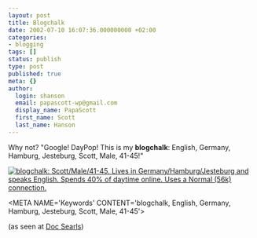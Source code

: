 ```yaml
---
layout: post
title: Blogchalk
date: 2002-07-10 16:07:36.000000000 +02:00
categories:
- blogging
tags: []
status: publish
type: post
published: true
meta: {}
author:
  login: shanson
  email: papascott-wp@gmail.com
  display_name: PapaScott
  first_name: Scott
  last_name: Hanson
---
```

<p>Why not? "Google! DayPop! This is my <b>blogchalk</b>: English, Germany, Hamburg, Jesteburg, Scott, Male, 41-45!"</p>
<p><a href="http://www.blogchalking.tk" target="bc"><img src="http://danpadua.kit.net/chalk1.gif" border="0" alt="blogchalk: Scott/Male/41-45. Lives in Germany/Hamburg/Jesteburg and speaks English. Spends 40% of daytime online. Uses a Normal (56k) connection." title="blogchalk: Scott/Male/41-45. Lives in Germany/Hamburg/Jesteburg and speaks English. Spends 40% of daytime online. Uses a Normal (56k) connection." /></a></p>
<p>&lt;META NAME='Keywords' CONTENT='blogchalk, English, Germany, Hamburg, Jesteburg, Scott, Male, 41-45'&gt;</p>
<p>(as seen at <a href="http://doc.weblogs.com/2002/07/09#itHadToOverhappen">Doc Searls</a>)</p>
